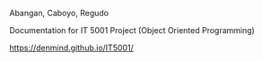 Abangan, Caboyo, Regudo

Documentation for IT 5001 Project (Object Oriented Programming)

https://denmind.github.io/IT5001/
